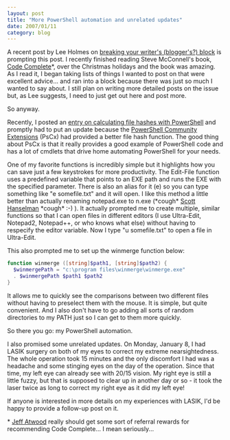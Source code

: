 ```yaml
---
layout: post
title: "More PowerShell automation and unrelated updates"
date: 2007/01/11
category: blog
---
```


A recent post by Lee Holmes on [breaking your writer's (blogger's?) block](http://www.leeholmes.com/blog/BreakYourWritersBlock.aspx) is prompting this post. I recently finished reading Steve McConnell's book, [Code Complete](http://cc2e.com/Default.aspx)\*, over the Christmas holidays and the book was amazing. As I read it, I began taking lists of things I wanted to post on that were excellent advice... and ran into a block because there was just so much I wanted to say about. I still plan on writing more detailed posts on the issue but, as Lee suggests, I need to just get out here and post more. 

So anyway. 

Recently, I posted an [entry on calculating file hashes with PowerShell](/blog/2006/12/28/powershell-script-to-calculate-file-hashes/) and promptly had to put an update because the [PowerShell Community Extensions](http://www.codeplex.com/PowerShellCX) (PsCx) had provided a better file hash function. The good thing about PsCx is that it really provides a good example of PowerShell code and has a lot of cmdlets that drive home automating PowerShell for your needs. 

One of my favorite functions is incredibly simple but it highlights how you can save just a few keystrokes for more productivity. The Edit-File function uses a predefined variable that points to an EXE path and runs the EXE with the specified parameter. There is also an alias for it (e) so you can type something like "e somefile.txt" and it will open. I like this method a little better than actually renaming notepad.exe to n.exe (\*cough\* [Scott Hanselman](http://www.hanselman.com/blog/Nexe.aspx) \*cough\* :-) ). It actually prompted me to create multiple, similar functions so that I can open files in different editors (I use Ultra-Edit, Notepad2, Notepad++, or who knows what else) without having to respecify the editor variable. Now I type "u somefile.txt" to open a file in Ultra-Edit. 

This also prompted me to set up the winmerge function below:

```powershell
function winmerge ([string]$path1, [string]$path2) {
  $winmergePath = "c:\program files\winmerge\winmerge.exe"
  . $winmergePath $path1 $path2
}
```

It allows me to quickly see the comparisons between two different files without having to preselect them with the mouse. It is simple, but quite convenient. And I also don't have to go adding all sorts of random directories to my PATH just so I can get to them more quickly.

So there you go: my PowerShell automation.

I also promised some unrelated updates. On Monday, January 8, I had LASIK surgery on both of my eyes to correct my extreme nearsightedness. The whole operation took 15 minutes and the only discomfort I had was a headache and some stinging eyes on the day of the operation. Since that time, my left eye can already see with 20/15 vision. My right eye is still a little fuzzy, but that is supposed to clear up in another day or so - it took the laser twice as long to correct my right eye as it did my left eye!

If anyone is interested in more details on my experiences with LASIK, I'd be happy to provide a follow-up post on it.

\* [Jeff Atwood](http://www.codinghorror.com/blog) really should get some sort of referral rewards for recommending Code Complete... I mean seriously...


